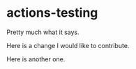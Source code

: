 # actions-testing

Pretty much what it says.

Here is a change I would like to contribute.

Here is another one.
